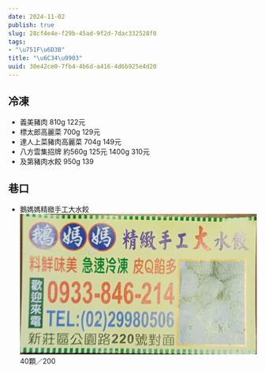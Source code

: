 ```yaml
---
date: 2024-11-02
publish: true
slug: 28cf4e4e-f29b-45ad-9f2d-7dac332528f0
tags:
- "\u751F\u6D3B"
title: "\u6C34\u9903"
uuid: 30e42ce0-7fb4-4b6d-a416-4d6b925e4d20
---
```

## 冷凍

- 義美豬肉 810g 122元
- 標太郎高麗菜 700g 129元
- 達人上菜豬肉高麗菜 704g 149元
- 八方雲集招牌 約560g 125元 1400g 310元
- 及第豬肉水餃 950g 139

## 巷口

- 鵝媽媽精緻手工大水餃
  ![](../6d593fd5-c45a-482c-a249-cf6eca4f3cf0.jpg)
  40顆／200
